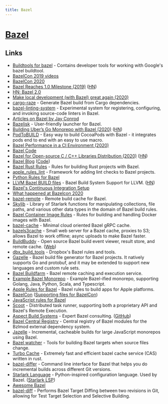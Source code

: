 ```yaml
---
title: Bazel
---
```


# [Bazel](https://bazel.build)

## Links

- [Buildtools for bazel](https://github.com/bazelbuild/buildtools) - Contains developer tools for working with Google's bazel buildtool.
- [BazelCon 2019 videos](https://www.youtube.com/playlist?list=PLxNYxgaZ8Rsf-7g43Z8LyXct9ax6egdSj)
- [BazelCon 2020](https://opensourcelive.withgoogle.com/events/bazelcon2020)
- [Bazel Reaches 1.0 Milestone (2019)](https://opensource.googleblog.com/2019/10/bazel-reaches-10-milestone.html) ([HN](https://news.ycombinator.com/item?id=21288185))
- [HN: Bazel 2.0](https://news.ycombinator.com/item?id=21863393)
- [Make local development (with Bazel) great again (2020)](https://www.youtube.com/watch?v=rQv1sjLU4cI)
- [cargo-raze](https://github.com/google/cargo-raze) - Generate Bazel build from Cargo dependencies.
- [bazel-linting-system](https://github.com/thundergolfer/bazel-linting-system) - Experimental system for registering, configuring, and invoking source-code linters in Bazel.
- [Articles on Bazel by Jay Conrod](https://www.jayconrod.com/tags/bazel)
- [Bazelisk](https://github.com/bazelbuild/bazelisk) - User-friendly launcher for Bazel.
- [Building Uber’s Go Monorepo with Bazel (2020)](https://eng.uber.com/go-monorepo-bazel/) ([HN](https://news.ycombinator.com/item?id=23180255))
- [PodToBUILD](https://github.com/pinterest/PodToBUILD) - Easy way to build CocoaPods with Bazel - it integrates pods end to end with an easy to use macro.
- [Bazel Performance in a CI Environment (2020)](https://filipnikolovski.com/posts/bazel-performance-in-a-ci-environment/)
- [Bazel Code](https://github.com/bazelbuild/bazel)
- [Bazel for Open-source C / C++ Libraries Distribution (2020)](https://liuliu.me/eyes/bazel-for-libraries-distribution-an-open-source-library-author-perspective/) ([HN](https://news.ycombinator.com/item?id=24490089))
- [Bazel Blog](https://blog.bazel.build/) ([Code](https://github.com/bazelbuild/bazel-blog))
- [Bazel Rust Rules](https://github.com/bazelbuild/rules_rust) - Rules for building Rust projects with Bazel.
- [apple_rules_lint](https://github.com/apple/apple_rules_lint) - Framework for adding lint checks to Bazel projects.
- [Python Rules for Bazel](https://github.com/bazelbuild/rules_python)
- [LLVM Bazel BUILD files](https://github.com/google/llvm-bazel) - Bazel Build System Support for LLVM. ([HN](https://news.ycombinator.com/item?id=24925368))
- [Bazel's Continuous Integration Setup](https://github.com/bazelbuild/continuous-integration)
- [What happened at Bazelcon 2020](https://www.gasparevitta.com/posts/what-happened-at-bazelcon-2020/)
- [bazel-remote](https://github.com/buchgr/bazel-remote) - Remote build cache for Bazel.
- [Skylib](https://github.com/bazelbuild/bazel-skylib) - Library of Starlark functions for manipulating collections, file paths, and various other data types in the domain of Bazel build rules.
- [Bazel Container Image Rules](https://github.com/bazelbuild/rules_docker) - Rules for building and handling Docker images with Bazel.
- [bazel-cache](https://github.com/znly/bazel-cache) - Minimal cloud oriented Bazel gRPC cache.
- [bazels3cache](https://github.com/Asana/bazels3cache) - Small web server for a Bazel cache, proxies to S3; allows Bazel to work offline; async uploads to make Bazel faster.
- [BuildBuddy](https://github.com/buildbuddy-io/buildbuddy) - Open source Bazel build event viewer, result store, and remote cache. ([Web](https://www.buildbuddy.io/))
- [dbx_build_tools](https://github.com/dropbox/dbx_build_tools) - Dropbox's Bazel rules and tools.
- [Gazelle](https://github.com/bazelbuild/bazel-gazelle) - Bazel build file generator for Bazel projects. It natively supports Go and protobuf, and it may be extended to support new languages and custom rule sets.
- [Bazel Buildfarm](https://github.com/bazelbuild/bazel-buildfarm) - Bazel remote caching and execution service.
- [Example Bazel Monorepo](https://github.com/thundergolfer/example-bazel-monorepo) - Example Bazel-ified monorepo, supporting Golang, Java, Python, Scala, and Typescript.
- [Apple Rules for Bazel](https://github.com/bazelbuild/rules_apple) - Bazel rules to build apps for Apple platforms.
- [BazelCon](https://conf.bazel.build/) ([Supporting files for BazelCon](https://github.com/bazelbuild/bazelcon))
- [JavaScript rules for Bazel](https://github.com/bazelbuild/rules_nodejs)
- [Scoot](https://github.com/twitter/scoot) - Distributed task runner, supporting both a proprietary API and Bazel's Remote Execution.
- [Aspect Build Systems](https://www.aspect.dev/) - Expert Bazel consulting. ([GitHub](https://github.com/aspect-build))
- [Bazel Central Registry](https://github.com/bazelbuild/bazel-central-registry) - Central registry of Bazel modules for the Bzlmod external dependency system.
- [Jazelle](https://github.com/uber-web/jazelle) - Incremental, cacheable builds for large JavaScript monorepos using Bazel.
- [Bazel watcher](https://github.com/bazelbuild/bazel-watcher) - Tools for building Bazel targets when source files change.
- [Turbo Cache](https://github.com/allada/turbo-cache) - Extremely fast and efficient bazel cache service (CAS) written in rust.
- [bazel-differ](https://github.com/ewhauser/bazel-differ) - Command line interface for Bazel that helps you do incremental builds across different Git versions.
- [Starlark Language](https://docs.bazel.build/versions/main/skylark/language.html) - Python-inspired configuration language. Used by Bazel. ([Starlark LSP](https://github.com/tilt-dev/starlark-lsp))
- [Awesome Bazel](https://github.com/jin/awesome-bazel)
- [bazel-diff](https://github.com/Tinder/bazel-diff) - Performs Bazel Target Diffing between two revisions in Git, allowing for Test Target Selection and Selective Building.
